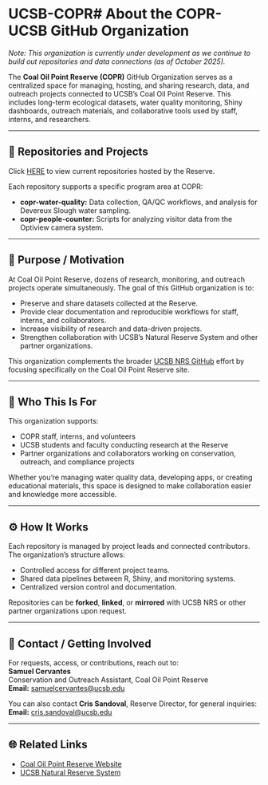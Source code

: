# UCSB-COPR# About the COPR-UCSB GitHub Organization
*Note: This organization is currently under development as we continue to build out repositories and data connections (as of October 2025).*

The **Coal Oil Point Reserve (COPR)** GitHub Organization serves as a centralized space for managing, hosting, and sharing research, data, and outreach projects connected to UCSB’s Coal Oil Point Reserve. This includes long-term ecological datasets, water quality monitoring, Shiny dashboards, outreach materials, and collaborative tools used by staff, interns, and researchers.

---

## 🔗 Repositories and Projects
Click [HERE](https://github.com/COPR-UCSB) to view current repositories hosted by the Reserve.

Each repository supports a specific program area at COPR:
- **copr-water-quality:** Data collection, QA/QC workflows, and analysis for Devereux Slough water sampling.
- **copr-people-counter:** Scripts for analyzing visitor data from the Optiview camera system.

---

## 🎯 Purpose / Motivation
At Coal Oil Point Reserve, dozens of research, monitoring, and outreach projects operate simultaneously. The goal of this GitHub organization is to:
- Preserve and share datasets collected at the Reserve.
- Provide clear documentation and reproducible workflows for staff, interns, and collaborators.
- Increase visibility of research and data-driven projects.
- Strengthen collaboration with UCSB’s Natural Reserve System and other partner organizations.

This organization complements the broader [UCSB NRS GitHub](https://github.com/UCSB-NRS) effort by focusing specifically on the Coal Oil Point Reserve site.

---

## 👥 Who This Is For
This organization supports:
- COPR staff, interns, and volunteers  
- UCSB students and faculty conducting research at the Reserve  
- Partner organizations and collaborators working on conservation, outreach, and compliance projects  

Whether you’re managing water quality data, developing apps, or creating educational materials, this space is designed to make collaboration easier and knowledge more accessible.

---

## ⚙️ How It Works
Each repository is managed by project leads and connected contributors. The organization’s structure allows:
- Controlled access for different project teams.
- Shared data pipelines between R, Shiny, and monitoring systems.
- Centralized version control and documentation.

Repositories can be **forked**, **linked**, or **mirrored** with UCSB NRS or other partner organizations upon request.

---

## 📨 Contact / Getting Involved
For requests, access, or contributions, reach out to:  
**Samuel Cervantes**  
Conservation and Outreach Assistant, Coal Oil Point Reserve  
**Email:** [samuelcervantes@ucsb.edu](mailto:samuelcervantes@ucsb.edu)

You can also contact **Cris Sandoval**, Reserve Director, for general inquiries:  
**Email:** [cris.sandoval@ucsb.edu](mailto:cris.sandoval@ucsb.edu)

---

## 🌐 Related Links
- [Coal Oil Point Reserve Website](https://copr.nrs.ucsb.edu)
- [UCSB Natural Reserve System](https://nrs.ucsb.edu)
